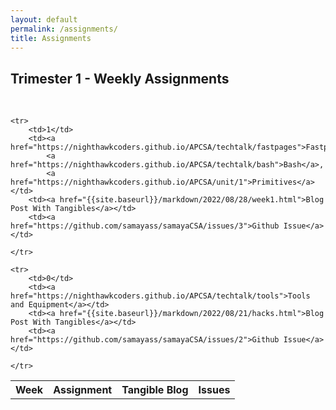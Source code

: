 ```yaml
---
layout: default
permalink: /assignments/
title: Assignments
---
```

## Trimester 1 - Weekly Assignments
 <br>
<table>
    <tr>
     <th>Week</th>
     <th>Assignment</th>
     <th>Tangible Blog</th>
     <th>Issues</th>
    </tr>

    <tr>
        <td>1</td>
        <td><a href="https://nighthawkcoders.github.io/APCSA/techtalk/fastpages">Fastpages</a>,
            <a href="https://nighthawkcoders.github.io/APCSA/techtalk/bash">Bash</a>,
            <a href="https://nighthawkcoders.github.io/APCSA/unit/1">Primitives</a></td>
        <td><a href="{{site.baseurl}}/markdown/2022/08/28/week1.html">Blog Post With Tangibles</a></td>
        <td><a href="https://github.com/samayass/samayaCSA/issues/3">Github Issue</a></td>
        
    </tr>

    <tr>
        <td>0</td>
        <td><a href="https://nighthawkcoders.github.io/APCSA/techtalk/tools">Tools and Equipment</a></td>
        <td><a href="{{site.baseurl}}/markdown/2022/08/21/hacks.html">Blog Post With Tangibles</a></td>
        <td><a href="https://github.com/samayass/samayaCSA/issues/2">Github Issue</a></td>
        
    </tr>


    
</table>

